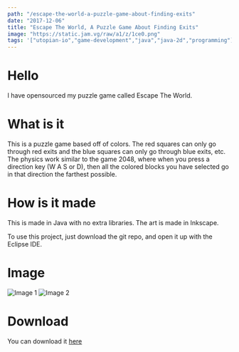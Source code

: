 ```yaml
---
path: "/escape-the-world-a-puzzle-game-about-finding-exits"
date: "2017-12-06"
title: "Escape The World, A Puzzle Game About Finding Exits"
image: "https://static.jam.vg/raw/a1/z/1ce0.png"
tags: '["utopian-io","game-development","java","java-2d","programming"]'
---
```


# Hello

I have opensourced my puzzle game called Escape The World.

# What is it

This is a puzzle game based off of colors. The red squares can only go through red exits and the blue squares can only go through blue exits, etc. The physics work similar to the game 2048, where when you press a direction key (W A S or D), then all the colored blocks you have selected go in that direction the farthest possible.

# How is it made

This is made in Java with no extra libraries. The art is made in Inkscape.

To use this project, just download the git repo, and open it up with the Eclipse IDE.

# Image
![Image 1](https://static.jam.vg/raw/a1/z/1ce0.png)
![Image 2](https://static.jam.vg/raw/a1/z/1cdf.png)

# Download

You can download it [here](http://ajayinkingston.com/LD%20games/ld38/EscapeTheWorld.jar)

